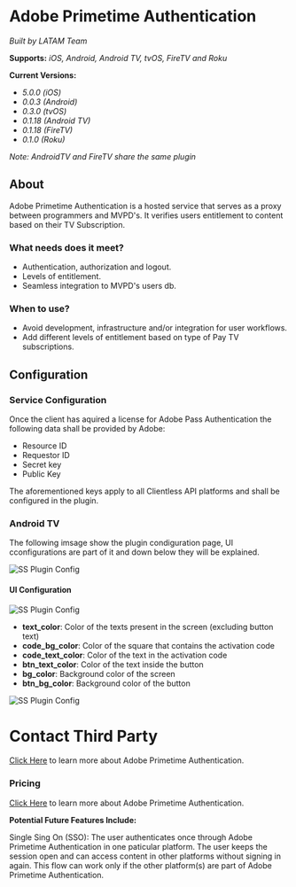 
# Adobe Primetime Authentication 

*Built by LATAM Team*

**Supports:** *iOS, Android, Android TV, tvOS, FireTV and Roku*

**Current Versions:**
- *5.0.0 (iOS)*
- *0.0.3 (Android)*
- *0.3.0 (tvOS)*
- *0.1.18 (Android TV)*
- *0.1.18 (FireTV)*
- *0.1.0 (Roku)*
 
*Note: AndroidTV and FireTV share the same plugin*

## About

Adobe Primetime Authentication is a hosted service that serves as a proxy between programmers and MVPD's. It verifies users entitlement to content based on their TV Subscription.


### What needs does it meet?

- Authentication, authorization and logout.
- Levels of entitlement.
- Seamless integration to MVPD's users db.

### When to use?

- Avoid development, infrastructure and/or integration for user workflows.
- Add different levels of entitlement based on type of Pay TV subscriptions.



## Configuration

### Service Configuration
Once the client has aquired a license for Adobe Pass Authentication the following data shall be provided by Adobe:

- Resource ID
- Requestor ID
- Secret key
- Public Key



The aforementioned keys apply to all Clientless API platforms and shall be configured in the plugin. 

### Android TV
The following imsage show the plugin condiguration page, UI cconfigurations are part of it and down below they will be explained.

![SS Plugin Config](https://raw.githubusercontent.com/applicaster/latam-product-documentation/master/Adobe/ss_1.png)

#### UI Configuration

![SS Plugin Config](https://raw.githubusercontent.com/applicaster/latam-product-documentation/master/Adobe/ss_3.png)
- **text_color**: Color of the texts present in the screen (excluding button text)
- **code_bg_color**: Color of the square that contains the activation code
- **code_text_color**: Color of the text in the activation code
- **btn_text_color**: Color of the text inside the button
- **bg_color**: Background color of the screen
- **btn_bg_color**: Background color of the button

![SS Plugin Config](https://raw.githubusercontent.com/applicaster/latam-product-documentation/master/Adobe/ss_2.png)

# Contact Third Party
[Click Here](http://tve.helpdocsonline.com/home) to learn more about Adobe Primetime Authentication. 


### Pricing

[Click Here](https://www.adobe.com/request-consultation/experience-cloud.html) to learn more about Adobe Primetime Authentication. 


**Potential Future Features Include:**

Single Sing On (SSO): The user authenticates once through Adobe Primetime Authentication in one paticular platform. The user keeps the session open and can access content in other platforms without signing in again. This flow can work only if the other platform(s) are part of Adobe Primetime Authentication.